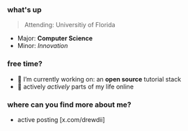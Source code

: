 <!-- this is my personal github read.me --> 

### what's up
> Attending: Universitiy of Florida
- Major: **Computer Science**
- Minor: *Innovation*

### free time?
- 🔭 I’m currently working on: an **open source** tutorial stack
- 🤳 actively *actively* parts of my life online

### where can you find more about me?
- active posting [x.com/drewdii]


